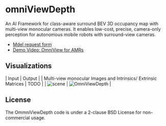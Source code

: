 
# omniViewDepth
An AI Framework for class-aware surround BEV 3D occupancy map with multi-view monocular cameras. It enables low-cost, precise, camera-only perception for autonomous mobile robots with surround-view cameras. 

* [Mdel request form](https://forms.gle/2JLW8mkCmrBkLmZw8)
* [Demo Video: OmniView for AMRs](https://www.youtube.com/watch?v=T_HIsUSDyoQ&ab_channel=SynapseMobility)

## Visualizations
| Input | Output |
| Multi-view monocular Images and Intrinsics/ Extrinsic Matrices | TODO | 
| ![scene](https://github.com/synapsemobility/omniViewDepth/assets/163760520/c8332d52-31ac-4aa6-ab8c-b21a2e9cf792) | ![OmniViewDepth](https://github.com/synapsemobility/omniViewDepth/assets/163760520/7a9fc687-e15d-4f4d-80a3-77e6a1e900ad) | 


## License
The OmmniViewDepth code is under a 2-clause BSD License for non-commercial usage.

